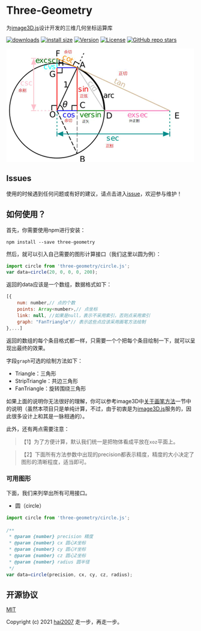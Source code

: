 # Three-Geometry
为[image3D.js](https://hai2007.gitee.io/image3d/)设计开发的三维几何坐标运算库

<p>
  <a href="https://hai2007.gitee.io/npm-downloads?interval=7&packages=three-geometry"><img src="https://img.shields.io/npm/dm/three-geometry.svg" alt="downloads"></a>
  <a href="https://packagephobia.now.sh/result?p=three-geometry"><img src="https://packagephobia.now.sh/badge?p=three-geometry" alt="install size"></a>
  <a href="https://www.npmjs.com/package/three-geometry"><img src="https://img.shields.io/npm/v/three-geometry.svg" alt="Version"></a>
  <a href="https://github.com/clunch-contrib/Three-Geometry/blob/master/LICENSE"><img src="https://img.shields.io/npm/l/three-geometry.svg" alt="License"></a>
  <a href="https://github.com/clunch-contrib/Three-Geometry">
        <img alt="GitHub repo stars" src="https://img.shields.io/github/stars/clunch-contrib/Three-Geometry?style=social">
    </a>
</p>

<img src='./logo.png' />

## Issues
使用的时候遇到任何问题或有好的建议，请点击进入[issue](https://github.com/clunch-contrib/Three-Geometry/issues)，欢迎参与维护！

## 如何使用？

首先，你需要使用npm进行安装：

```
npm install --save three-geometry
```

然后，就可以引入自己需要的图形计算接口（我们这里以圆为例）：

```js
import circle from 'three-geometry/circle.js';
var data=circle(20, 0, 0, 0, 200);
```

返回的data应该是一个数组，数据格式如下：

```js
[{
    num: number,// 点的个数
    points: Array<number>,// 点坐标
    link: null, //如果是null，表示不采用索引，否则点采用索引
    graph: "FanTriangle"// 表示这些点应该采用画笔方法绘制
},...]
```

返回的数组的每个条目格式都一样，只需要一个个把每个条目绘制一下，就可以呈现出最终的效果。

字段```graph```可选的绘制方法如下：

- Triangle：三角形
- StripTriangle：共边三角形
- FanTriangle：旋转围绕三角形

如果上面的说明你无法很好的理解，你可以参考image3D中[关于画笔方法](https://hai2007.gitee.io/image3d/index.html#/api?fixed=painter)一节中的说明（虽然本项目只是单纯计算，不过，由于初衷是为[image3D.js](https://hai2007.gitee.io/image3d/)服务的，因此很多设计上和其是一脉相通的）。

此外，还有两点需要注意：

> 【1】为了方便计算，默认我们统一是把物体看成平放在```xoz```平面上。

> 【2】下面所有方法参数中出现的precision都表示精度，精度的大小决定了图形的清晰程度，适当即可。

### 可用图形

下面，我们来列举出所有可用接口。

- 圆（circle）

```js
import circle from 'three-geometry/circle.js';

/**
 * @param {number} precision 精度
 * @param {number} cx 圆心X坐标
 * @param {number} cy 圆心Y坐标
 * @param {number} cz 圆心Z坐标
 * @param {number} radius 圆半径
 */
var data=circle(precision, cx, cy, cz, radius);
```

开源协议
---------------------------------------
[MIT](https://github.com/clunch-contrib/Three-Geometry/blob/master/LICENSE)

Copyright (c) 2021 [hai2007](https://hai2007.gitee.io/sweethome/) 走一步，再走一步。
